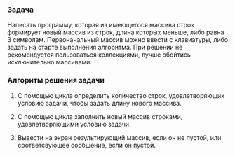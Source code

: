 ### Задача
 Написать программу, которая из имеющегося массива строк формирует новый массив из строк, длина которых меньше, либо равна 3 символам. Первоначальный массив можно ввести с клавиатуры, либо задать на старте выполнения алгоритма. При решении не рекомендуется пользоваться коллекциями, лучше обойтись исключительно массивами.

### Алгоритм решения задачи

1. С помощью цикла определить количество строк, удовлетворяющих условию задачи, чтобы задать длину нового массива.

2. С помощью цикла заполнить новый массив строками, удовлетворяющими условию задачи.

3. Вывести на экран результирующий массив, если он не пустой, или соответсвующее сообщение, если он пустой.
